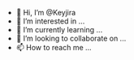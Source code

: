 - 👋 Hi, I’m @Keyjira
- 👀 I’m interested in ...
- 🌱 I’m currently learning ...
- 💞️ I’m looking to collaborate on ...
- 📫 How to reach me ...

<!---
Keyjira/Keyjira is a ✨ special ✨ repository because its `README.md` (this file) appears on your GitHub profile.
You can click the Preview link to take a look at your changes.
--->
